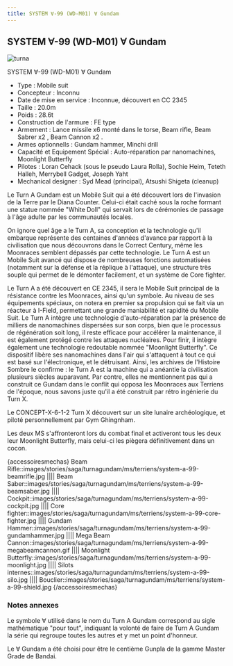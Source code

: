 ```yaml
---
title: SYSTEM ∀-99 (WD-M01) ∀ Gundam
---
```


SYSTEM ∀-99 (WD-M01) ∀ Gundam
-----------------------------

![turna](/images/stories/saga/turnagundam/ms/terriens/turna.png)


SYSTEM ∀-99 (WD-M01) ∀ Gundam


* Type : Mobile suit
* Concepteur : Inconnu
* Date de mise en service : Inconnue, découvert en CC 2345
* Taille : 20.0m
* Poids : 28.6t
* Construction de l'armure : FE type
* Armement : Lance missile x6 monté dans le torse, Beam rifle, Beam Sabrer x2 , Beam Cannon x2 .
* Armes optionnells : Gundam hammer, Minchi drill
* Capacité et Equipement Spécial : Auto-réparation par nanomachines, Moonlight Butterfly
* Pilotes : Loran Cehack (sous le pseudo Laura Rolla), Sochie Heim, Teteth Halleh, Merrybell Gadget, Joseph Yaht
* Mechanical designer : Syd Mead (principal), Atsushi Shigeta (cleanup)


Le Turn A Gundam est un Mobile Suit qui a été découvert lors de l'invasion de la Terre par le Diana Counter. Celui-ci était caché sous la roche formant une statue nommée "White Doll" qui servait lors de cérémonies de passage à l'âge adulte par les communautés locales.


On ignore quel âge a le Turn A, sa conception et la technologie qu'il embarque représente des centaines d'années d'avance par rapport à la civilisation que nous découvrons dans le Correct Century, même les Moonraces semblent dépassés par cette technologie. Le Turn A est un Mobile Suit avancé qui dispose de nombreuses fonctions automatisées (notamment sur la défense et la réplique à l'attaque), une structure très souple qui permet de le démonter facilement, et un système de Core fighter.


Le Turn A a été découvert en CE 2345, il sera le Mobile Suit principal de la résistance contre les Moonraces, ainsi qu'un symbole. Au niveau de ses équipements spéciaux, on notera en premier sa propulsion qui se fait via un réacteur à I-Field, permettant une grande maniabilité et rapidité du Mobile Suit. Le Turn A intègre une technologie d'auto-réparation par la présence de milliers de nanomachines dispersées sur son corps, bien que le processus de régénération soit long, il reste efficace pour accélérer la maintenance, il est également protégé contre les attaques nucléaires. Pour finir, il intègre également une technologie redoutable nommée "Moonlight Butterfly". Ce dispositif libère ses nanomachines dans l'air qui s'attaquent à tout ce qui est basé sur l'électronique, et le détruisant. Ainsi, les archives de l'Histoire Sombre le confirme : le Turn A est la machine qui a anéantie la civilisation plusieurs siècles auparavant. Par contre, elles ne mentionnent pas qui a construit ce Gundam dans le conflit qui opposa les Moonraces aux Terriens de l'époque, nous savons juste qu'il a été construit par rétro ingénierie du Turn X.


Le CONCEPT-X-6-1-2 Turn X découvert sur un site lunaire archéologique, et piloté personnellement par Gym Ghingnham.


Les deux MS s'affronteront lors du combat final et activeront tous les deux leur Moonlight Butterfly, mais celui-ci les piègera définitivement dans un cocon.


{accessoiresmechas}
Beam Rifle::images/stories/saga/turnagundam/ms/terriens/system-a-99-beamrifle.jpg
||||
Beam Saber::images/stories/saga/turnagundam/ms/terriens/system-a-99-beamsaber.jpg
||||
Cockpit::images/stories/saga/turnagundam/ms/terriens/system-a-99-cockpit.jpg
||||
Core fighter::images/stories/saga/turnagundam/ms/terriens/system-a-99-core-fighter.jpg
||||
Gundam Hammer::images/stories/saga/turnagundam/ms/terriens/system-a-99-gundamhammer.jpg
||||
Mega Beam Cannon::images/stories/saga/turnagundam/ms/terriens/system-a-99-megabeamcannon.gif
||||
Moonlight Butterfly::images/stories/saga/turnagundam/ms/terriens/system-a-99-moonlight.jpg
||||
Silots internes::images/stories/saga/turnagundam/ms/terriens/system-a-99-silo.jpg
||||
Bouclier::images/stories/saga/turnagundam/ms/terriens/system-a-99-shield.jpg
{/accessoiresmechas}

### Notes annexes


Le symbole ∀ utilisé dans le nom du Turn A Gundam correspond au sigle mathématique "pour tout", indiquant la volonté de faire de Turn A Gundam la série qui regroupe toutes les autres et y met un point d'honneur.


Le ∀ Gundam a été choisi pour être le centième Gunpla de la gamme Master Grade de Bandai.

